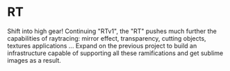 # RT
Shift into high gear! Continuing "RTv1", the "RT" pushes much further the capabilities of raytracing: mirror effect, transparency, cutting objects, textures applications ... Expand on the previous project to build an infrastructure capable of supporting all these ramifications and get sublime images as a result.
